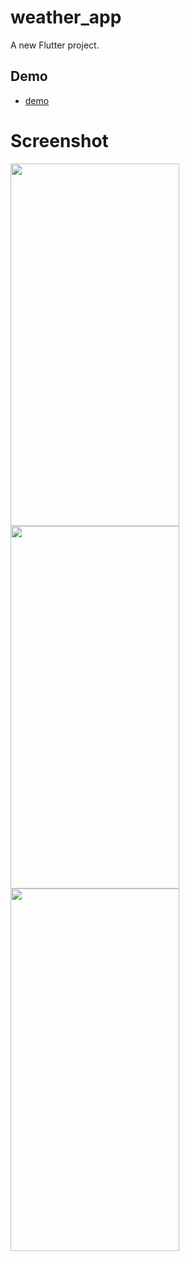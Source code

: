 # weather_app

A new Flutter project.

## Demo
- [demo]([https://mohamadtodolist.netlify.app](https://moh-weatherapp.netlify.app/))

# Screenshot 

<img src="https://github.com/MohammadAliOmari/test/assets/123997624/1b3c23d6-f6a5-46ab-b7e5-48e3eebc4691" width="270" height="580"> <img src="https://github.com/MohammadAliOmari/test/assets/123997624/b993a78c-c0fc-4b5b-969d-0589ea03ba15" width="270" height="580">
<img src="https://github.com/MohammadAliOmari/test/assets/123997624/0b0987d5-ba01-4368-b42d-cb65163d3fca" width="270" height="580">
